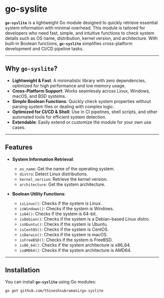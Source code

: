 # go-syslite

**`go-syslite`** is a lightweight Go module designed to quickly retrieve essential system information with minimal overhead. This module is tailored for developers who need fast, simple, and intuitive functions to check system details such as OS name, distribution, kernel version, and architecture. With built-in Boolean functions, **`go-syslite`** simplifies cross-platform development and CI/CD pipeline tasks.

---

## Why `go-syslite`?

- **Lightweight & Fast**: A minimalistic library with zero dependencies, optimized for high performance and low memory usage.
- **Cross-Platform Support**: Works seamlessly across Linux, Windows, macOS, and BSD systems.
- **Simple Boolean Functions**: Quickly check system properties without parsing system files or dealing with complex logic.
- **Optimized for CI/CD & Shell**: Use in CI pipelines, shell scripts, and other automated tools for efficient system detection.
- **Extendable**: Easily extend or customize the module for your own use cases.

---

## Features

- **System Information Retrieval**:
  - `os_name`: Get the name of the operating system.
  - `distro`: Detect Linux distributions.
  - `kernel_version`: Retrieve the kernel version.
  - `architecture`: Get the system architecture.

- **Boolean Utility Functions**:
  - `isLinux()`: Checks if the system is Linux.
  - `isWindows()`: Checks if the system is Windows.
  - `is64()`: Checks if the system is 64-bit.
  - `isDebian()`: Checks if the system is a Debian-based Linux distro.
  - `isUbuntu()`: Checks if the system is Ubuntu.
  - `isCentOS()`: Checks if the system is CentOS.
  - `isDarwin()`: Checks if the system is macOS.
  - `isFreeBSD()`: Checks if the system is FreeBSD.
  - `is86_64()`: Checks if the system architecture is x86_64.
  - `isAMD64()`: Checks if the system architecture is AMD64.

---

## Installation

You can install **`go-syslite`** using Go modules:

```bash
go get github.com/thineshsubramani/go-syslite
```
